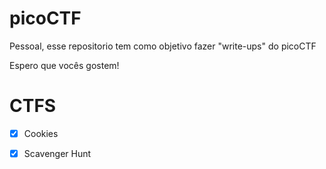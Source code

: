 # picoCTF

Pessoal, esse repositorio tem como objetivo fazer "write-ups" do picoCTF

Espero que vocês gostem! 


# CTFS
- [x] Cookies
- [x] Scavenger Hunt


